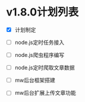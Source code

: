 
# v1.8.0计划列表 #

- [X] 计划制定

- [ ] node.js定时任务接入

- [ ] node.js爬虫程序编写

- [ ] node.js定时爬取文章数据

- [ ] mw后台框架搭建

- [ ] mw后台扩展上传文章功能
